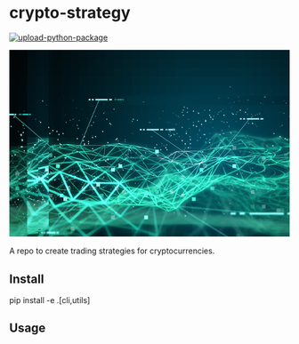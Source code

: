 # crypto-strategy
[![upload-python-package](https://github.com/minggnim/crypto-strategy/actions/workflows/python-publish.yml/badge.svg?branch=master)](https://github.com/minggnim/crypto-strategy/actions/workflows/python-publish.yml)

![](./img/algo-trading.png)

A repo to create trading strategies for cryptocurrencies.

## Install

pip install -e .[cli,utils]

## Usage

